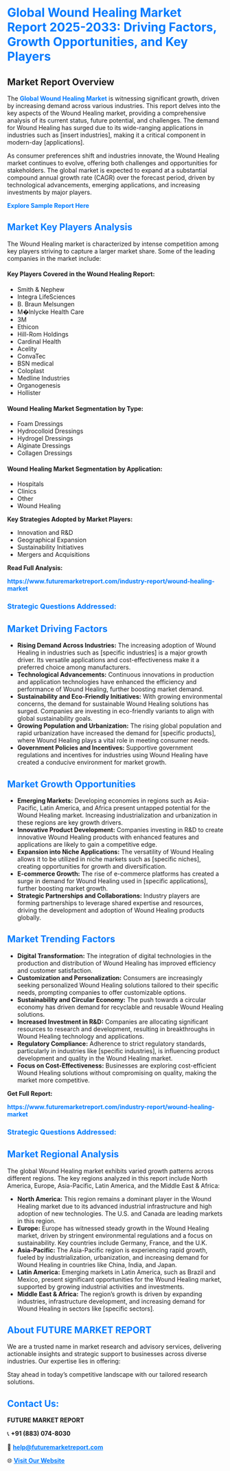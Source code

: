 <h1 style="color: #007BFF;">Global Wound Healing Market Report 2025-2033: Driving Factors, Growth Opportunities, and Key Players</h1>

<section id="overview">
<h2>Market Report Overview</h2>
<p>The <a href="https://www.futuremarketreport.com/industry-report/wound-healing-market" style="color: #007BFF; text-decoration: none;"><strong>Global Wound Healing Market</strong></a> is witnessing significant growth, driven by increasing demand across various industries. This report delves into the key aspects of the Wound Healing market, providing a comprehensive analysis of its current status, future potential, and challenges. The demand for Wound Healing has surged due to its wide-ranging applications in industries such as [insert industries], making it a critical component in modern-day [applications].</p>
<p>As consumer preferences shift and industries innovate, the Wound Healing market continues to evolve, offering both challenges and opportunities for stakeholders. The global market is expected to expand at a substantial compound annual growth rate (CAGR) over the forecast period, driven by technological advancements, emerging applications, and increasing investments by major players.</p>
</section>

<section id="overview">
<p><a href="https://www.futuremarketreport.com/request-sample/reportId=113297" style="color: #007BFF; text-decoration: none;"><strong>Explore Sample Report Here</strong></a></p>
</section>

<section id="key-players">
<h2 style="color: #007BFF;">Market Key Players Analysis</h2>
<p>The Wound Healing market is characterized by intense competition among key players striving to capture a larger market share. Some of the leading companies in the market include:</p>
<h4>Key Players Covered in the Wound Healing Report:</h4>
<ul><li>Smith &amp; Nephew</li><li>Integra LifeSciences</li><li>B. Braun Melsungen</li><li>M�lnlycke Health Care</li><li>3M</li><li>Ethicon</li><li>Hill-Rom Holdings</li><li>Cardinal Health</li><li>Acelity</li><li>ConvaTec</li><li>BSN medical</li><li>Coloplast</li><li>Medline Industries</li><li>Organogenesis</li><li>Hollister</li></ul>
<h4>Wound Healing Market Segmentation by Type:</h4>
<ul><li>Foam Dressings</li><li>Hydrocolloid Dressings</li><li>Hydrogel Dressings</li><li>Alginate Dressings</li><li>Collagen Dressings</li></ul>

<h4>Wound Healing Market Segmentation by Application:</h4>
<ul><li>Hospitals</li><li>Clinics</li><li>Other</li><li>Wound Healing</li></ul>
<p><strong>Key Strategies Adopted by Market Players:</strong></p>
<ul>
<li>Innovation and R&D</li>
<li>Geographical Expansion</li>
<li>Sustainability Initiatives</li>
<li>Mergers and Acquisitions</li>
</ul>
</section>

<section>
<p><strong>Read Full Analysis: </strong></p><a href="https://www.futuremarketreport.com/industry-report/wound-healing-market" style="color: #007BFF; text-decoration: none;"><strong>https://www.futuremarketreport.com/industry-report/wound-healing-market</strong></a>
<h3 style="color: #007BFF;">Strategic Questions Addressed:</h3>
</section>

<section id="driving-factors">
<h2 style="color: #007BFF;">Market Driving Factors</h2>
<ul>
<li><strong>Rising Demand Across Industries:</strong> The increasing adoption of Wound Healing in industries such as [specific industries] is a major growth driver. Its versatile applications and cost-effectiveness make it a preferred choice among manufacturers.</li>
<li><strong>Technological Advancements:</strong> Continuous innovations in production and application technologies have enhanced the efficiency and performance of Wound Healing, further boosting market demand.</li>
<li><strong>Sustainability and Eco-Friendly Initiatives:</strong> With growing environmental concerns, the demand for sustainable Wound Healing solutions has surged. Companies are investing in eco-friendly variants to align with global sustainability goals.</li>
<li><strong>Growing Population and Urbanization:</strong> The rising global population and rapid urbanization have increased the demand for [specific products], where Wound Healing plays a vital role in meeting consumer needs.</li>
<li><strong>Government Policies and Incentives:</strong> Supportive government regulations and incentives for industries using Wound Healing have created a conducive environment for market growth.</li>
</ul>
</section>

<section id="growth-opportunities">
<h2 style="color: #007BFF;">Market Growth Opportunities</h2>
<ul>
<li><strong>Emerging Markets:</strong> Developing economies in regions such as Asia-Pacific, Latin America, and Africa present untapped potential for the Wound Healing market. Increasing industrialization and urbanization in these regions are key growth drivers.</li>
<li><strong>Innovative Product Development:</strong> Companies investing in R&D to create innovative Wound Healing products with enhanced features and applications are likely to gain a competitive edge.</li>
<li><strong>Expansion into Niche Applications:</strong> The versatility of Wound Healing allows it to be utilized in niche markets such as [specific niches], creating opportunities for growth and diversification.</li>
<li><strong>E-commerce Growth:</strong> The rise of e-commerce platforms has created a surge in demand for Wound Healing used in [specific applications], further boosting market growth.</li>
<li><strong>Strategic Partnerships and Collaborations:</strong> Industry players are forming partnerships to leverage shared expertise and resources, driving the development and adoption of Wound Healing products globally.</li>
</ul>
</section>

<section id="trending-factors">
<h2 style="color: #007BFF;">Market Trending Factors</h2>
<ul>
<li><strong>Digital Transformation:</strong> The integration of digital technologies in the production and distribution of Wound Healing has improved efficiency and customer satisfaction.</li>
<li><strong>Customization and Personalization:</strong> Consumers are increasingly seeking personalized Wound Healing solutions tailored to their specific needs, prompting companies to offer customizable options.</li>
<li><strong>Sustainability and Circular Economy:</strong> The push towards a circular economy has driven demand for recyclable and reusable Wound Healing solutions.</li>
<li><strong>Increased Investment in R&D:</strong> Companies are allocating significant resources to research and development, resulting in breakthroughs in Wound Healing technology and applications.</li>
<li><strong>Regulatory Compliance:</strong> Adherence to strict regulatory standards, particularly in industries like [specific industries], is influencing product development and quality in the Wound Healing market.</li>
<li><strong>Focus on Cost-Effectiveness:</strong> Businesses are exploring cost-efficient Wound Healing solutions without compromising on quality, making the market more competitive.</li>
</ul>
</section>

<section>
<p><strong>Get Full Report: </strong></p><a href="https://www.futuremarketreport.com/industry-report/wound-healing-market" style="color: #007BFF; text-decoration: none;"><strong>https://www.futuremarketreport.com/industry-report/wound-healing-market</strong></a>
<h3 style="color: #007BFF;">Strategic Questions Addressed:</h3>
</section>


<section id="regional-analysis">
<h2 style="color: #007BFF;">Market Regional Analysis</h2>
<p>The global Wound Healing market exhibits varied growth patterns across different regions. The key regions analyzed in this report include North America, Europe, Asia-Pacific, Latin America, and the Middle East & Africa:</p>
<ul>
<li><strong>North America:</strong> This region remains a dominant player in the Wound Healing market due to its advanced industrial infrastructure and high adoption of new technologies. The U.S. and Canada are leading markets in this region.</li>
<li><strong>Europe:</strong> Europe has witnessed steady growth in the Wound Healing market, driven by stringent environmental regulations and a focus on sustainability. Key countries include Germany, France, and the U.K.</li>
<li><strong>Asia-Pacific:</strong> The Asia-Pacific region is experiencing rapid growth, fueled by industrialization, urbanization, and increasing demand for Wound Healing in countries like China, India, and Japan.</li>
<li><strong>Latin America:</strong> Emerging markets in Latin America, such as Brazil and Mexico, present significant opportunities for the Wound Healing market, supported by growing industrial activities and investments.</li>
<li><strong>Middle East & Africa:</strong> The region’s growth is driven by expanding industries, infrastructure development, and increasing demand for Wound Healing in sectors like [specific sectors].</li>
</ul>
</section>

<footer>
<h2 style="color: #007BFF;">About FUTURE MARKET REPORT</h2>
<p>We are a trusted name in market research and advisory services, delivering actionable insights and strategic support to businesses across diverse industries. Our expertise lies in offering:</p>

<p>Stay ahead in today’s competitive landscape with our tailored research solutions.</p>

<h2 style="color: #007BFF;">Contact Us:</h2>
<p><strong>FUTURE MARKET REPORT</strong></p>
<p>📞 <strong>+91 (883) 074-8030</strong></p>
<p>📧 <strong><a href="mailto:help@futuremarketreport.com" style="color: #007BFF;">help@futuremarketreport.com</a></strong></p>
<p>🌐 <strong><a href="https://www.futuremarketreport.com/" style="color: #007BFF;">Visit Our Website</a></strong></p>
</footer>